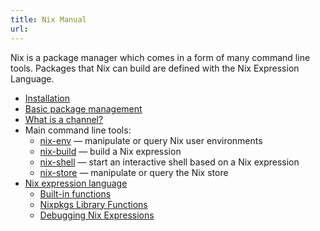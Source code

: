 ```yaml
---
title: Nix Manual
url:
---
```


Nix is a package manager which comes in a form of many command line tools. Packages that Nix can build are defined with the Nix Expression Language.

- [Installation](/manual/nix/stable/installation/installing-binary)
- [Basic package management](/manual/nix/stable/package-management/basic-package-mgmt)
- [What is a channel?](/manual/nix/stable/package-management/channels.html)
- Main command line tools:
  - [nix-env](/manual/nix/stable/command-ref/nix-env) — manipulate or query Nix user environments
  - [nix-build](/manual/nix/stable/command-ref/nix-build) — build a Nix expression
  - [nix-shell](/manual/nix/stable/command-ref/nix-shell) — start an interactive shell based on a Nix expression
  - [nix-store](/manual/nix/stable/command-ref/nix-store) — manipulate or query the Nix store
- [Nix expression language](/manual/nix/stable/expressions/expression-language.html)
  - [Built-in functions](/manual/nix/stable/expressions/builtins.html)
  - [Nixpkgs Library Functions](/manual/nixpkgs/stable/#sec-functions-library)
  - [Debugging Nix Expressions](/manual/nixpkgs/stable/#sec-debug)
